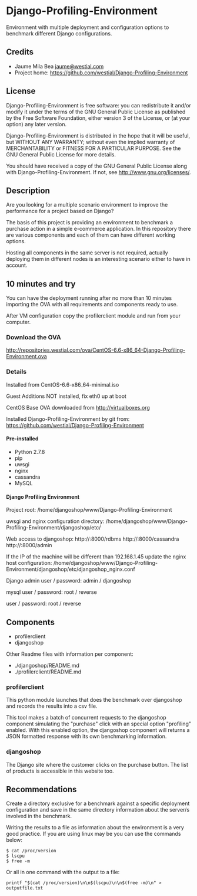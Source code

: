 Django-Profiling-Environment
============================

Environment with multiple deployment and configuration options to benchmark 
different Django configurations.


Credits
-------

* Jaume Mila Bea <jaume@westial.com>
* Project home: https://github.com/westial/Django-Profiling-Environment


License
-------

Django-Profiling-Environment is free software: you can redistribute it and/or modify it under 
the terms of the GNU General Public License as published by the Free Software 
Foundation, either version 3 of the License, or (at your option) any later 
version.

Django-Profiling-Environment is distributed in the hope that it will be useful, but WITHOUT
ANY WARRANTY; without even the implied warranty of MERCHANTABILITY or FITNESS 
FOR A PARTICULAR PURPOSE. See the GNU General Public License for more details.

You should have received a copy of the GNU General Public License along with 
Django-Profiling-Environment. If not, see http://www.gnu.org/licenses/.


Description
-----------

Are you looking for a multiple scenario environment to improve the performance
for a project based on Django?

The basis of this project is providing an environment to benchmark a purchase
action in a simple e-commerce application. In this repository there are various
components and each of them can have different working options.

Hosting all components in the same server is not required, actually 
deploying them in different nodes is an interesting scenario either to have in 
account.


10 minutes and try
------------------

You can have the deployment running after no more than 10 minutes importing the
OVA with all requirements and components ready to use.

After VM configuration copy the profilerclient module and run from your 
computer.


### Download the OVA

http://repositories.westial.com/ova/CentOS-6.6-x86_64-Django-Profiling-Environment.ova


### Details

Installed from CentOS-6.6-x86_64-minimal.iso

Guest Additions NOT installed, fix eth0 up at boot

CentOS Base OVA downloaded from http://virtualboxes.org

Installed Django-Profiling-Environment by git from:
https://github.com/westial/Django-Profiling-Environment


#### Pre-installed

* Python 2.7.8
* pip
* uwsgi
* nginx
* cassandra
* MySQL


#### Django Profiling Environment

Project root: 
/home/djangoshop/www/Django-Profiling-Environment

uwsgi and nginx configuration directory:
/home/djangoshop/www/Django-Profiling-Environment/djangoshop/etc/

Web access to djangoshop:
http://<ip>:8000/rdbms
http://<ip>:8000/cassandra
http://<ip>:8000/admin

If the IP of the machine will be different than 192.168.1.45 update the nginx
host configuration:
/home/djangoshop/www/Django-Profiling-Environment/djangoshop/etc/djangoshop_nginx.conf

Django admin user / password: 
admin / djangoshop

mysql user / password: 
root / reverse

user / password: 
root / reverse


Components
----------

* profilerclient
* djangoshop

Other Readme files with information per component:

* ./djangoshop/README.md
* ./profilerclient/README.md


### profilerclient

This python module launches that does the benchmark over djangoshop and records
the results into a csv file.

This tool makes a batch of concurrent requests to the djangoshop component 
simulating the "purchase" click with an special option "profiling" enabled.
With this enabled option, the djangoshop component will returns a JSON formatted
response with its own benchmarking information.


### djangoshop

The Django site where the customer clicks on the purchase button. The list of
products is accessible in this website too.


Recommendations
---------------

Create a directory exclusive for a benchmark against a specific deployment 
configuration and save in the same directory information about the server/s 
involved in the benchmark.

Writing the results to a file as information about the environment is a very
good practice. If you are using linux may be you can use the commands below:

```
$ cat /proc/version
$ lscpu
$ free -m
```

Or all in one command with the output to a file:

`printf "$(cat /proc/version)\n\n$(lscpu)\n\n$(free -m)\n" > outputfile.txt`
